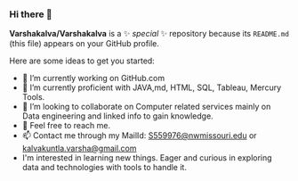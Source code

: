 ### Hi there 👋

**Varshakalva/Varshakalva** is a ✨ _special_ ✨ repository because its `README.md` (this file) appears on your GitHub profile.

Here are some ideas to get you started:

- 🔭 I’m currently working on GitHub.com 
- 🌱 I’m currently proficient with JAVA,md, HTML, SQL, Tableau, Mercury Tools.
- 👯 I’m looking to collaborate on Computer related services mainly on Data engineering and linked info to gain knowledge.
- 💬 Feel free to reach me.
- 📫 Contact me through my MailId: S559976@nwmissouri.edu or kalvakuntla.varsha@gmail.com
- I'm interested in learning new things. Eager and curious in exploring data and technologies with tools to handle it.

